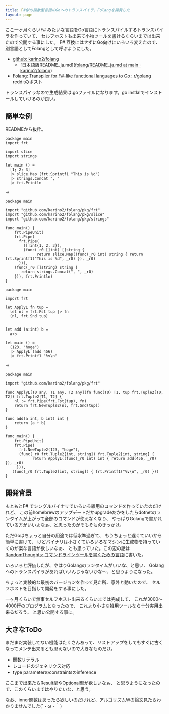 ```yaml
---
title: F#似の関数型言語のGoへのトランスパイラ、Folangを開発した
layout: page
---
```

ここ一ヶ月くらいF# みたいな言語をGo言語にトランスパイルするトランスパイラを作っていて、
セルフホストも出来て小物ツールを書けるくらいまでは出来たので公開する事にした。
F# 互換にはせずにGo向けにいろいろ変えたので、別言語としてFolangとして呼ぶようにした。

- [github: karino2/folang](https://github.com/karino2/Folang/)
   - [日本語版README_ja.md]([folang/README_ja.md at main · karino2/folang](https://github.com/karino2/folang/blob/main/README_ja.md))
- [Folang: Transpiler for F#-like functional languages ​​to Go : r/golang](https://www.reddit.com/r/golang/comments/1iw3tz7/folang_transpiler_for_flike_functional_languages/) redditのポスト

トランスパイラなので生成結果は.goファイルになります。go instlalでインストールしていけるのが良い。

## 簡単な例

READMEから抜粋。

```
package main
import frt

import slice
import strings

let main () =
  [1; 2; 3]
  |> slice.Map (frt.Sprintf1 "This is %d")
  |> strings.Concat ", "
  |> frt.Println

```

=>

```golang
package main

import "github.com/karino2/folang/pkg/frt"
import "github.com/karino2/folang/pkg/slice"
import "github.com/karino2/folang/pkg/strings"

func main() {
	frt.PipeUnit(
    frt.Pipe(
      frt.Pipe(
        ([]int{1, 2, 3}),
        (func(_r0 []int) []string {
		      return slice.Map((func(_r0 int) string { return frt.Sprintf1("This is %d", _r0) }), _r0)
	  })),
    (func(_r0 []string) string {
       return strings.Concat(", ", _r0)
    })), frt.Println)
}
```

```
package main

import frt

let ApplyL fn tup =
  let nl = frt.Fst tup |> fn
  (nl, frt.Snd tup)


let add (a:int) b = 
  a+b

let main () =
  (123, "hoge")
  |> ApplyL (add 456)
  |> frt.Printf1 "%v\n" 
```

=>

```golang
package main

import "github.com/karino2/folang/pkg/frt"

func ApplyL[T0 any, T1 any, T2 any](fn func(T0) T1, tup frt.Tuple2[T0, T2]) frt.Tuple2[T1, T2] {
	nl := frt.Pipe(frt.Fst(tup), fn)
	return frt.NewTuple2(nl, frt.Snd(tup))
}

func add(a int, b int) int {
	return (a + b)
}

func main() {
	frt.PipeUnit(
    frt.Pipe(
      frt.NewTuple2(123, "hoge"),
      (func(_r0 frt.Tuple2[int, string]) frt.Tuple2[int, string] {
    		return ApplyL((func(_r0 int) int { return add(456, _r0) }), _r0)
	 })),
   (func(_r0 frt.Tuple2[int, string]) { frt.Printf1("%v\n", _r0) }))
}
```


## 開発背景

もともとF# でシングルバイナリでいろいろ雑用のコマンドを作っていたのだけれど、
この前homebrewのアップデートだかupgradeだかをしたらdotnetのランタイムが上がって全部のコマンドが使えなくなり、
やっぱりGolangで書かれている方がいいよなぁ、と思ったのがそもそものきっかけ。

ただGoはちょっと自分の用途では低水準過ぎて、
もうちょっと遅くていいから簡単に書けて、
けどバイナリは小さくていろいろなマシンに生成物を持っていくのが楽な言語が欲しいなぁ、
とも思っていた。この辺の話は[RandomThoughts: コマンドラインツールを書くための言語](https://karino2.github.io/RandomThoughts/%E3%82%B3%E3%83%9E%E3%83%B3%E3%83%89%E3%83%A9%E3%82%A4%E3%83%B3%E3%83%84%E3%83%BC%E3%83%AB%E3%82%92%E6%9B%B8%E3%81%8F%E3%81%9F%E3%82%81%E3%81%AE%E8%A8%80%E8%AA%9E)に書いた。

いろいろと評価したが、やはりGolangのランタイムがいいな、と思い、
Golangへのトランスパイラがあればいいんじゃないかな〜、と思うようになった。

ちょっと実験的な最初のバージョンを作って見た所、意外と動いたので、
セルフホストを目指して開発をする事にした。

一ヶ月くらいで無事セルフホスト出来るくらいまでは完成して、
これが3000〜4000行のプログラムとなったので、
これより小さな雑用ツールなら十分実用出来るだろう、
と思い公開する事に。

## 大きなToDo

まだまだ実装してない機能はたくさんあって、リストアップをしてもすぐに古くなってメンテ出来るとも思えないので大きなものだけ。

- 関数リテラル
- レコードのジェネリクス対応
- type parameterのconstraintsのinference

ここまで出来たらResult型やOptional型が欲しいなぁ、
と思うようになったので、このくらいまではやりたいな、と思う。

なお、inner関数はあったら欲しいのだけれど、アルゴリズムWの論文見たらわかりませんでした(´・ω・｀)